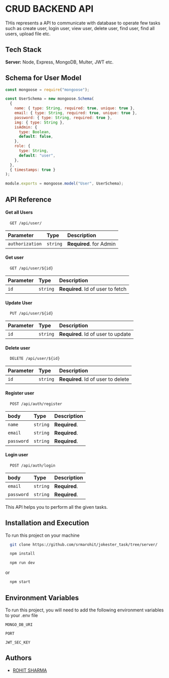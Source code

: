 
# CRUD BACKEND API

THis represents a API to communicate with database to operate few tasks such as create user, login user, view user, delete user, find user, find all users, upload file etc. 



## Tech Stack

**Server:** Node, Express, MongoDB, Multer, JWT etc.


## Schema for User Model

```javascript
const mongoose = require("mongoose");

const UserSchema = new mongoose.Schema(
  {
    name: { type: String, required: true, unique: true },
    email: { type: String, required: true, unique: true },
    password: { type: String, required: true },
    img: { type: String },
    isAdmin: {
      type: Boolean,
      default: false,
    },
    role: {
      type: String,
      default: "user",
    },
  },
  { timestamps: true }
);

module.exports = mongoose.model("User", UserSchema);

```


## API Reference

#### Get all Users

```http
  GET /api/user/
```

| Parameter | Type     | Description                |
| :-------- | :------- | :------------------------- |
| `authorization` | `string` | **Required**. for Admin |

#### Get user

```http
  GET /api/user/${id}
```

| Parameter | Type     | Description                       |
| :-------- | :------- | :-------------------------------- |
| `id`      | `string` | **Required**. Id of user to fetch |

#### Update User

```http
  PUT /api/user/${id}
```

| Parameter | Type     | Description                       |
| :-------- | :------- | :-------------------------------- |
| `id`      | `string` | **Required**. Id of user to update |

#### Delete user

```http
  DELETE /api/user/${id}
```

| Parameter | Type     | Description                       |
| :-------- | :------- | :-------------------------------- |
| `id`      | `string` | **Required**. Id of user to delete |

#### Register user

```http
  POST /api/auth/register
```

| body | Type     | Description                       |
| :-------- | :------- | :-------------------------------- |
| `name`       | `string` | **Required**.  |
| `email`      | `string` | **Required**.  |
| `password`   | `string` | **Required**.  |


#### Login user

```http
  POST /api/auth/login
```

| body | Type     | Description                       |
| :-------- | :------- | :-------------------------------- |
| `email`      | `string` | **Required**.  |
| `password`   | `string` | **Required**.  |


This API helps you to perform all the given tasks.


## Installation and Execution 

To run this project on your machine

```bash
  git clone https://github.com/srmarohit/jokester_task/tree/server/
```


```bash
  npm install
```


```bash
  npm run dev
```

   or


```bash
  npm start
```
## Environment Variables

To run this project, you will need to add the following environment variables to your .env file

`MONGO_DB_URI`

`PORT`

`JWT_SEC_KEY`


## Authors

- [ROHIT SHARMA](https://www.github.com/srmarohit)

